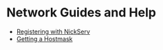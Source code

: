  # Network Guides and Help
 
- [Registering with NickServ](help/registernickserv)
- [Getting a Hostmask](help/customhostmask)
